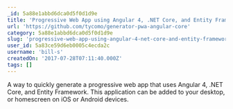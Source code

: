 ```yaml
---
_id: 5a88e1abbd6dca0d5f0d1d9e
title: 'Progressive Web App using Angular 4, .NET Core, and Entity Framework'
url: 'https://github.com/tycomo/generator-pwa-angular-core'
category: 5a88e1abbd6dca0d5f0d1d9e
slug: 'progressive-web-app-using-angular-4-net-core-and-entity-framework'
user_id: 5a83ce59d6eb0005c4ecda2c
username: 'bill-s'
createdOn: '2017-07-28T07:11:40.000Z'
tags: []
---
```


A way to quickly generate a progressive web app that uses Angular 4, .NET Core, and Entity Framework. This application can be added to your desktop, or homescreen on iOS or Android devices. 
